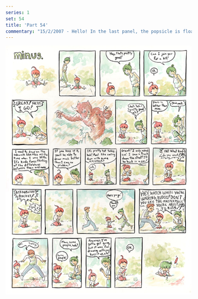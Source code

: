 ```yaml
---
series: 1
set: 54
title: 'Part 54'
commentary: "15/2/2007 - Hello! In the last panel, the popsicle is floating because I forgot to draw it in her hand. It's a good thing I was able to do that because correcting the image would have taken ... not... you know, not too long because it is just a tiny edit but still. Anyways: <a href=\"https://web.archive.org/web/20070222112917/http://www.graphicsmash.com/comics/bang_grsm.php?view=archive&chapter=13149\" target=\"_blank\">Here's a comic. An interweb comic. Which is online.</a>"
---
```


![](../../../../assets/minus/part-54/minus54.jpg)